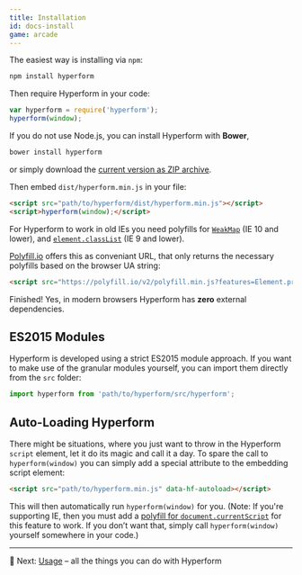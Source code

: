 ```yaml
---
title: Installation
id: docs-install
game: arcade
---
```

The easiest way is installing via `npm`:

```sh
npm install hyperform
```

Then require Hyperform in your code:

```js
var hyperform = require('hyperform');
hyperform(window);
```

If you do not use Node.js, you can install Hyperform with **Bower**,

```sh
bower install hyperform
```

or simply download the [current version as ZIP
archive](https://github.com/hyperform/hyperform/archive/master.zip).

Then embed `dist/hyperform.min.js` in your file:

```html
<script src="path/to/hyperform/dist/hyperform.min.js"></script>
<script>hyperform(window);</script>
```

For Hyperform to work in old IEs you need polyfills for
[`WeakMap`](https://github.com/Benvie/WeakMap) (IE 10 and lower), and
[`element.classList`](https://github.com/remy/polyfills) (IE 9 and lower).

[Polyfill.io](https://polyfill.io/) offers this as conveniant URL, that only
returns the necessary polyfills based on the browser UA string:

```html
<script src="https://polyfill.io/v2/polyfill.min.js?features=Element.prototype.classList,WeakMap"></script>
```

Finished! Yes, in modern browsers Hyperform has **zero** external
dependencies.

## ES2015 Modules

Hyperform is developed using a strict ES2015 module approach. If you want to
make use of the granular modules yourself, you can import them directly from
the `src` folder:

```js
import hyperform from 'path/to/hyperform/src/hyperform';
```

## Auto-Loading Hyperform

There might be situations, where you just want to throw in the Hyperform
`script` element, let it do its magic and call it a day. To spare the call to
`hyperform(window)` you can simply add a special attribute to the embedding
script element:

```html
<script src="path/to/hyperform.min.js" data-hf-autoload></script>
```

This will then automatically run `hyperform(window)` for you. (Note: If you're
supporting IE, then you must add a [polyfill for
`document.currentScript`](https://github.com/JamesMGreene/document.currentScript)
for this feature to work. If you don’t want that, simply call
`hyperform(window)` yourself somewhere in your code.)

----

:gem: Next: [Usage](usage.html) – all the things you can do with Hyperform
